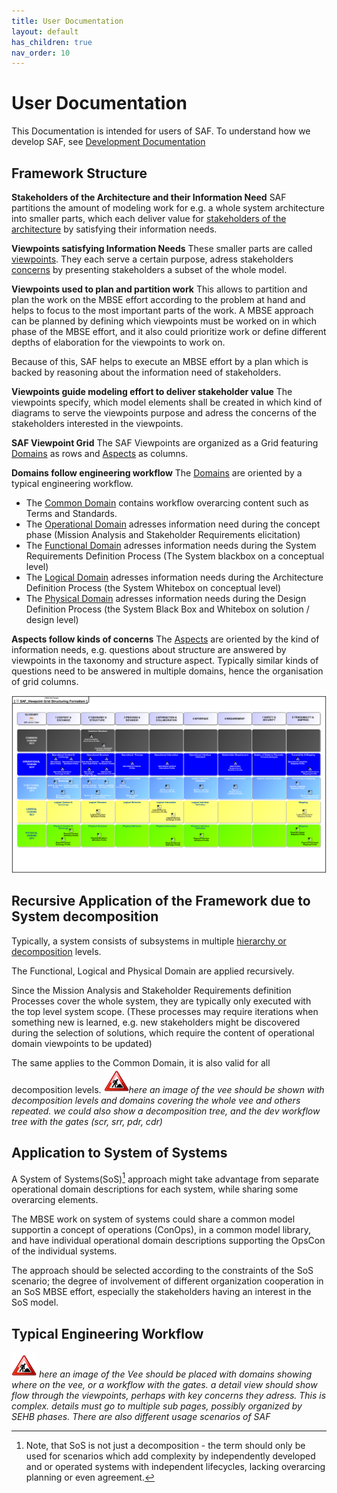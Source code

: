 ```yaml
---
title: User Documentation
layout: default
has_children: true
nav_order: 10
---
```


# User Documentation
This Documentation is intended for users of SAF. To understand how we develop SAF, see [Development Documentation](devdoc.md)

## Framework Structure 

**Stakeholders of the Architecture and their Information Need**
SAF partitions the amount of modeling work for e.g. a whole system architecture into smaller parts, which each deliver value for [stakeholders of the architecture](faq.md#stakeholders) by satisfying their information needs.

**Viewpoints satisfying Information Needs**
These smaller parts are called [viewpoints](faq.md#viewpoints). They each serve a certain purpose, adress stakeholders [concerns](faq.md#concerns) by presenting stakeholders a subset of the whole model. 

**Viewpoints used to plan and partition work**
This allows to partition and plan the work on the MBSE effort according to the problem at hand and helps to focus to the most important parts of the work. A MBSE approach can be planned by defining which viewpoints must be worked on in which phase of the MBSE effort, and it also could prioritize work or define different depths of elaboration for the viewpoints to work on.

Because of this, SAF helps to execute an MBSE effort by a plan which is backed by reasoning about the information need of stakeholders.

**Viewpoints guide modeling effort to deliver stakeholder value**
The viewpoints specify, which model elements shall be created in which kind of diagrams to serve the viewpoints purpose and adress the concerns of the stakeholders interested in the viewpoints. 

**SAF Viewpoint Grid**
The SAF Viewpoints are organized as a Grid featuring [Domains](userdoc/domains.md) as rows and [Aspects](userdoc/aspects.md) as columns.

**Domains follow engineering workflow**
The [Domains](userdoc/domains.md)  are oriented by a typical engineering workflow. 
 * The [Common Domain](userdoc/common.md) contains workflow overarcing content such as Terms and Standards. 
 * The [Operational Domain](userdoc/operational.md) adresses information need during the concept phase (Mission Analysis and Stakeholder Requirements elicitation)
 * The [Functional Domain](userdoc/functional.md) adresses information needs during the System Requirements Definition Process (The System blackbox on a conceptual level)
 * The [Logical Domain](userdoc/logical.md) adresses information needs during the Architecture Definition Process (the System Whitebox on conceptual level)
 * The [Physical Domain](userdoc/physical.md) adresses information needs during the Design Definition Process (the System Black Box and Whitebox on solution / design level)

**Aspects follow kinds of concerns**
The  [Aspects](userdoc/aspects.md) are oriented by the kind of information needs, e.g. questions about structure are answered by viewpoints in the taxonomy and structure aspect. Typically similar kinds of questions need to be answered in multiple domains, hence the organisation of grid columns.

![SAF Grid](diagrams/SAF_Viewpoint-Grid-Structuring-Formalism.svg)


## Recursive Application of the Framework due to System decomposition
Typically, a system consists of subsystems in multiple [hierarchy or decomposition](faq.md#system-hierarchy) levels. 

The Functional, Logical and Physical Domain are applied recursively.

Since the Mission Analysis and Stakeholder Requirements definition Processes cover the whole system, they are typically only executed with the top level system scope. (These processes may require iterations when something new is learned, e.g. new stakeholders might be discovered during the selection of solutions, which require the content of operational domain viewpoints to be updated)

The same applies to the Common Domain, it is also valid for all decomposition levels.
![to do](diagrams/Under_construction_icon-red.svg)*here an image of the vee should be shown with decomposition levels and domains covering the whole vee and others repeated. we could also show a decomposition tree, and the dev workflow tree with the gates (scr, srr, pdr, cdr)*

## Application to System of Systems
A System of Systems(SoS)[^1] approach might take advantage from separate operational domain descriptions for each system, while sharing some overarcing elements. 

The MBSE work on system of systems could share a common model supportin a concept of operations (ConOps), in a common model library, and have individual operational domain descriptions supporting the OpsCon of the individual systems.

The approach should be selected according to the constraints of the SoS scenario; the degree of involvement of different organization cooperation in an SoS MBSE effort, especially the stakeholders having an interest in the SoS model.

## Typical Engineering Workflow
![to do](diagrams/Under_construction_icon-red.svg) *here an image of the Vee should be placed with domains showing where on the vee, or a workflow with the gates. a detail view should show flow through the viewpoints, perhaps with key concerns they adress.
This is complex. details must go to multiple sub pages, possibly organized by SEHB phases. There are also different usage scenarios of SAF*

[^1]:Note, that SoS is not just a decomposition - the term should only be used for scenarios which add complexity by independently developed and or operated systems with independent lifecycles, lacking overarcing planning or even agreement.